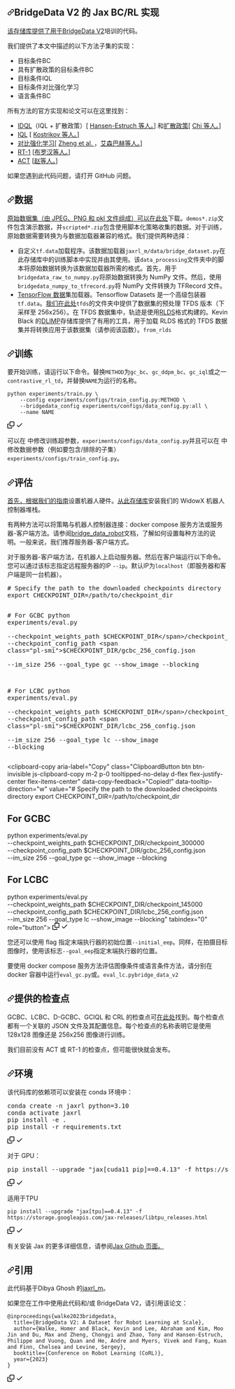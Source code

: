 <div class="Box-sc-g0xbh4-0 bJMeLZ js-snippet-clipboard-copy-unpositioned" data-hpc="true"><article class="markdown-body entry-content container-lg" itemprop="text"><h1 tabindex="-1" dir="auto" class=""><a id="user-content-jax-bcrl-implementations-for-bridgedata-v2" class="anchor" aria-hidden="true" tabindex="-1" href="#jax-bcrl-implementations-for-bridgedata-v2"><svg class="octicon octicon-link" viewBox="0 0 16 16" version="1.1" width="16" height="16" aria-hidden="true"><path d="m7.775 3.275 1.25-1.25a3.5 3.5 0 1 1 4.95 4.95l-2.5 2.5a3.5 3.5 0 0 1-4.95 0 .751.751 0 0 1 .018-1.042.751.751 0 0 1 1.042-.018 1.998 1.998 0 0 0 2.83 0l2.5-2.5a2.002 2.002 0 0 0-2.83-2.83l-1.25 1.25a.751.751 0 0 1-1.042-.018.751.751 0 0 1-.018-1.042Zm-4.69 9.64a1.998 1.998 0 0 0 2.83 0l1.25-1.25a.751.751 0 0 1 1.042.018.751.751 0 0 1 .018 1.042l-1.25 1.25a3.5 3.5 0 1 1-4.95-4.95l2.5-2.5a3.5 3.5 0 0 1 4.95 0 .751.751 0 0 1-.018 1.042.751.751 0 0 1-1.042.018 1.998 1.998 0 0 0-2.83 0l-2.5 2.5a1.998 1.998 0 0 0 0 2.83Z"></path></svg></a><font style="vertical-align: inherit;"><font style="vertical-align: inherit;">BridgeData V2 的 Jax BC/RL 实现</font></font></h1>
<p dir="auto"><font style="vertical-align: inherit;"></font><a href="https://rail-berkeley.github.io/bridgedata/" rel="nofollow"><font style="vertical-align: inherit;"><font style="vertical-align: inherit;">该存储库提供了用于BridgeData V2</font></font></a><font style="vertical-align: inherit;"><font style="vertical-align: inherit;">培训的代码</font><font style="vertical-align: inherit;">。</font></font></p>
<p dir="auto"><font style="vertical-align: inherit;"><font style="vertical-align: inherit;">我们提供了本文中描述的以下方法子集的实现：</font></font></p>
<ul dir="auto">
<li><font style="vertical-align: inherit;"><font style="vertical-align: inherit;">目标条件BC</font></font></li>
<li><font style="vertical-align: inherit;"><font style="vertical-align: inherit;">具有扩散政策的目标条件BC</font></font></li>
<li><font style="vertical-align: inherit;"><font style="vertical-align: inherit;">目标条件IQL</font></font></li>
<li><font style="vertical-align: inherit;"><font style="vertical-align: inherit;">目标条件对比强化学习</font></font></li>
<li><font style="vertical-align: inherit;"><font style="vertical-align: inherit;">语言条件BC</font></font></li>
</ul>
<p dir="auto"><font style="vertical-align: inherit;"><font style="vertical-align: inherit;">所有方法的官方实现和论文可以在这里找到：</font></font></p>
<ul dir="auto">
<li><a href="https://github.com/philippe-eecs/IDQL"><font style="vertical-align: inherit;"><font style="vertical-align: inherit;">IDQL</font></font></a><font style="vertical-align: inherit;"><font style="vertical-align: inherit;">（IQL + 扩散政策）[ </font></font><a href="https://github.com/philippe-eecs/IDQL"><font style="vertical-align: inherit;"><font style="vertical-align: inherit;">Hansen-Estruch 等人。</font></font></a><font style="vertical-align: inherit;"><font style="vertical-align: inherit;">] 和</font></font><a href="https://diffusion-policy.cs.columbia.edu/" rel="nofollow"><font style="vertical-align: inherit;"><font style="vertical-align: inherit;">扩散政策</font></font></a><font style="vertical-align: inherit;"><font style="vertical-align: inherit;">[ </font></font><a href="https://diffusion-policy.cs.columbia.edu/" rel="nofollow"><font style="vertical-align: inherit;"><font style="vertical-align: inherit;">Chi 等人。</font></font></a><font style="vertical-align: inherit;"><font style="vertical-align: inherit;">]</font></font></li>
<li><a href="https://github.com/ikostrikov/implicit_q_learning"><font style="vertical-align: inherit;"><font style="vertical-align: inherit;">IQL</font></font></a><font style="vertical-align: inherit;"><font style="vertical-align: inherit;"> [ </font></font><a href="https://arxiv.org/abs/2110.06169" rel="nofollow"><font style="vertical-align: inherit;"><font style="vertical-align: inherit;">Kostrikov 等人。</font></font></a><font style="vertical-align: inherit;"><font style="vertical-align: inherit;">]</font></font></li>
<li><a href="https://chongyi-zheng.github.io/stable_contrastive_rl/" rel="nofollow"><font style="vertical-align: inherit;"><font style="vertical-align: inherit;">对比强化学习</font></font></a><font style="vertical-align: inherit;"><font style="vertical-align: inherit;">[ </font></font><a href="https://arxiv.org/abs/2306.03346" rel="nofollow"><font style="vertical-align: inherit;"><font style="vertical-align: inherit;">Zheng et al. </font></font></a><font style="vertical-align: inherit;"><font style="vertical-align: inherit;">，</font></font><a href="https://arxiv.org/abs/2206.07568" rel="nofollow"><font style="vertical-align: inherit;"><font style="vertical-align: inherit;">艾森巴赫等人。</font></font></a><font style="vertical-align: inherit;"><font style="vertical-align: inherit;">]</font></font></li>
<li><a href="https://github.com/google-research/robotics_transformer"><font style="vertical-align: inherit;"><font style="vertical-align: inherit;">RT-1</font></font></a><font style="vertical-align: inherit;"><font style="vertical-align: inherit;"> [</font></font><a href="https://arxiv.org/abs/2212.06817" rel="nofollow"><font style="vertical-align: inherit;"><font style="vertical-align: inherit;">布罗汉等人。</font></font></a><font style="vertical-align: inherit;"><font style="vertical-align: inherit;">]</font></font></li>
<li><a href="https://github.com/tonyzhaozh/act"><font style="vertical-align: inherit;"><font style="vertical-align: inherit;">ACT</font></font></a><font style="vertical-align: inherit;"><font style="vertical-align: inherit;"> [</font></font><a href="https://arxiv.org/abs/2304.13705" rel="nofollow"><font style="vertical-align: inherit;"><font style="vertical-align: inherit;">赵等人。</font></font></a><font style="vertical-align: inherit;"><font style="vertical-align: inherit;">]</font></font></li>
</ul>
<p dir="auto"><font style="vertical-align: inherit;"><font style="vertical-align: inherit;">如果您遇到此代码问题，请打开 GitHub 问题。</font></font></p>
<h2 tabindex="-1" dir="auto"><a id="user-content-data" class="anchor" aria-hidden="true" tabindex="-1" href="#data"><svg class="octicon octicon-link" viewBox="0 0 16 16" version="1.1" width="16" height="16" aria-hidden="true"><path d="m7.775 3.275 1.25-1.25a3.5 3.5 0 1 1 4.95 4.95l-2.5 2.5a3.5 3.5 0 0 1-4.95 0 .751.751 0 0 1 .018-1.042.751.751 0 0 1 1.042-.018 1.998 1.998 0 0 0 2.83 0l2.5-2.5a2.002 2.002 0 0 0-2.83-2.83l-1.25 1.25a.751.751 0 0 1-1.042-.018.751.751 0 0 1-.018-1.042Zm-4.69 9.64a1.998 1.998 0 0 0 2.83 0l1.25-1.25a.751.751 0 0 1 1.042.018.751.751 0 0 1 .018 1.042l-1.25 1.25a3.5 3.5 0 1 1-4.95-4.95l2.5-2.5a3.5 3.5 0 0 1 4.95 0 .751.751 0 0 1-.018 1.042.751.751 0 0 1-1.042.018 1.998 1.998 0 0 0-2.83 0l-2.5 2.5a1.998 1.998 0 0 0 0 2.83Z"></path></svg></a><font style="vertical-align: inherit;"><font style="vertical-align: inherit;">数据</font></font></h2>
<p dir="auto"><font style="vertical-align: inherit;"></font><a href="https://rail.eecs.berkeley.edu/datasets/bridge_release/data/" rel="nofollow"><font style="vertical-align: inherit;"><font style="vertical-align: inherit;">原始数据集（由 JPEG、PNG 和 pkl 文件组成）可以在此处</font></font></a><font style="vertical-align: inherit;"><font style="vertical-align: inherit;">下载</font><font style="vertical-align: inherit;">。</font></font><code>demos*.zip</code><font style="vertical-align: inherit;"><font style="vertical-align: inherit;">文件包含演示数据，并</font></font><code>scripted*.zip</code><font style="vertical-align: inherit;"><font style="vertical-align: inherit;">包含使用脚本化策略收集的数据。</font><font style="vertical-align: inherit;">对于训练，原始数据需要转换为与数据加载器兼容的格式。</font><font style="vertical-align: inherit;">我们提供两种选择：</font></font></p>
<ul dir="auto">
<li><font style="vertical-align: inherit;"><font style="vertical-align: inherit;">自定义</font></font><code>tf.data</code><font style="vertical-align: inherit;"><font style="vertical-align: inherit;">加载程序。</font><font style="vertical-align: inherit;">该数据加载器</font></font><code>jaxrl_m/data/bridge_dataset.py</code><font style="vertical-align: inherit;"><font style="vertical-align: inherit;">在此存储库中的训练脚本中实现并由其使用。</font><font style="vertical-align: inherit;">该</font></font><code>data_processing</code><font style="vertical-align: inherit;"><font style="vertical-align: inherit;">文件夹中的脚本将原始数据转换为该数据加载器所需的格式。</font><font style="vertical-align: inherit;">首先，用于</font></font><code>bridgedata_raw_to_numpy.py</code><font style="vertical-align: inherit;"><font style="vertical-align: inherit;">将原始数据转换为 NumPy 文件。</font><font style="vertical-align: inherit;">然后，使用</font></font><code>bridgedata_numpy_to_tfrecord.py</code><font style="vertical-align: inherit;"><font style="vertical-align: inherit;">将 NumPy 文件转换为 TFRecord 文件。</font></font></li>
<li><font style="vertical-align: inherit;"></font><a href="https://www.tensorflow.org/datasets/catalog/overview" rel="nofollow"><font style="vertical-align: inherit;"><font style="vertical-align: inherit;">TensorFlow 数据</font></font></a><font style="vertical-align: inherit;"><font style="vertical-align: inherit;">集加载</font><font style="vertical-align: inherit;">器。</font><font style="vertical-align: inherit;">Tensorflow Datasets 是一个高级包装器</font></font><code>tf.data</code><font style="vertical-align: inherit;"><font style="vertical-align: inherit;">。</font><a href="https://rail.eecs.berkeley.edu/datasets/bridge_release/data/" rel="nofollow"><font style="vertical-align: inherit;">我们在此处</font></a></font><code>tfds</code><font style="vertical-align: inherit;"><font style="vertical-align: inherit;">的文件夹</font><font style="vertical-align: inherit;">中提供了数据集的预处理 TFDS 版本（下采样至 256x256）</font><font style="vertical-align: inherit;">。</font><font style="vertical-align: inherit;">在 TFDS 数据集中，轨迹是使用</font><a href="https://github.com/google-research/rlds"><font style="vertical-align: inherit;">RLDS</font></a><font style="vertical-align: inherit;">格式构建的。</font><font style="vertical-align: inherit;">Kevin Black 的</font><a href="https://github.com/kvablack/dlimp"><font style="vertical-align: inherit;">DLIMP</font></a><font style="vertical-align: inherit;">存储库提供了有用的工具，用于加载 RLDS 格式的 TFDS 数据集并将转换应用于该数据集（请参阅该</font><font style="vertical-align: inherit;">函数）。</font></font><a href="https://rail.eecs.berkeley.edu/datasets/bridge_release/data/" rel="nofollow"><font style="vertical-align: inherit;"></font></a><font style="vertical-align: inherit;"></font><a href="https://github.com/google-research/rlds"><font style="vertical-align: inherit;"></font></a><font style="vertical-align: inherit;"></font><a href="https://github.com/kvablack/dlimp"><font style="vertical-align: inherit;"></font></a><font style="vertical-align: inherit;"></font><code>from_rlds</code><font style="vertical-align: inherit;"></font></li>
</ul>
<h2 tabindex="-1" dir="auto"><a id="user-content-training" class="anchor" aria-hidden="true" tabindex="-1" href="#training"><svg class="octicon octicon-link" viewBox="0 0 16 16" version="1.1" width="16" height="16" aria-hidden="true"><path d="m7.775 3.275 1.25-1.25a3.5 3.5 0 1 1 4.95 4.95l-2.5 2.5a3.5 3.5 0 0 1-4.95 0 .751.751 0 0 1 .018-1.042.751.751 0 0 1 1.042-.018 1.998 1.998 0 0 0 2.83 0l2.5-2.5a2.002 2.002 0 0 0-2.83-2.83l-1.25 1.25a.751.751 0 0 1-1.042-.018.751.751 0 0 1-.018-1.042Zm-4.69 9.64a1.998 1.998 0 0 0 2.83 0l1.25-1.25a.751.751 0 0 1 1.042.018.751.751 0 0 1 .018 1.042l-1.25 1.25a3.5 3.5 0 1 1-4.95-4.95l2.5-2.5a3.5 3.5 0 0 1 4.95 0 .751.751 0 0 1-.018 1.042.751.751 0 0 1-1.042.018 1.998 1.998 0 0 0-2.83 0l-2.5 2.5a1.998 1.998 0 0 0 0 2.83Z"></path></svg></a><font style="vertical-align: inherit;"><font style="vertical-align: inherit;">训练</font></font></h2>
<p dir="auto"><font style="vertical-align: inherit;"><font style="vertical-align: inherit;">要开始训练，请运行以下命令。</font><font style="vertical-align: inherit;">替换</font></font><code>METHOD</code><font style="vertical-align: inherit;"><font style="vertical-align: inherit;">为</font></font><code>gc_bc</code><font style="vertical-align: inherit;"><font style="vertical-align: inherit;">、</font></font><code>gc_ddpm_bc</code><font style="vertical-align: inherit;"><font style="vertical-align: inherit;">、</font></font><code>gc_iql</code><font style="vertical-align: inherit;"><font style="vertical-align: inherit;">或之一</font></font><code>contrastive_rl_td</code><font style="vertical-align: inherit;"><font style="vertical-align: inherit;">，并替换</font></font><code>NAME</code><font style="vertical-align: inherit;"><font style="vertical-align: inherit;">为运行的名称。</font></font></p>
<div class="snippet-clipboard-content notranslate position-relative overflow-auto"><pre class="notranslate"><code>python experiments/train.py \
    --config experiments/configs/train_config.py:METHOD \
    --bridgedata_config experiments/configs/data_config.py:all \
    --name NAME
</code></pre><div class="zeroclipboard-container">
    <clipboard-copy aria-label="Copy" class="ClipboardButton btn btn-invisible js-clipboard-copy m-2 p-0 tooltipped-no-delay d-flex flex-justify-center flex-items-center" data-copy-feedback="Copied!" data-tooltip-direction="w" value="python experiments/train.py \
    --config experiments/configs/train_config.py:METHOD \
    --bridgedata_config experiments/configs/data_config.py:all \
    --name NAME" tabindex="0" role="button">
      <svg aria-hidden="true" height="16" viewBox="0 0 16 16" version="1.1" width="16" data-view-component="true" class="octicon octicon-copy js-clipboard-copy-icon">
    <path d="M0 6.75C0 5.784.784 5 1.75 5h1.5a.75.75 0 0 1 0 1.5h-1.5a.25.25 0 0 0-.25.25v7.5c0 .138.112.25.25.25h7.5a.25.25 0 0 0 .25-.25v-1.5a.75.75 0 0 1 1.5 0v1.5A1.75 1.75 0 0 1 9.25 16h-7.5A1.75 1.75 0 0 1 0 14.25Z"></path><path d="M5 1.75C5 .784 5.784 0 6.75 0h7.5C15.216 0 16 .784 16 1.75v7.5A1.75 1.75 0 0 1 14.25 11h-7.5A1.75 1.75 0 0 1 5 9.25Zm1.75-.25a.25.25 0 0 0-.25.25v7.5c0 .138.112.25.25.25h7.5a.25.25 0 0 0 .25-.25v-7.5a.25.25 0 0 0-.25-.25Z"></path>
</svg>
      <svg aria-hidden="true" height="16" viewBox="0 0 16 16" version="1.1" width="16" data-view-component="true" class="octicon octicon-check js-clipboard-check-icon color-fg-success d-none">
    <path d="M13.78 4.22a.75.75 0 0 1 0 1.06l-7.25 7.25a.75.75 0 0 1-1.06 0L2.22 9.28a.751.751 0 0 1 .018-1.042.751.751 0 0 1 1.042-.018L6 10.94l6.72-6.72a.75.75 0 0 1 1.06 0Z"></path>
</svg>
    </clipboard-copy>
  </div></div>
<p dir="auto"><font style="vertical-align: inherit;"><font style="vertical-align: inherit;">可以在 中修改训练超参数，</font></font><code>experiments/configs/data_config.py</code><font style="vertical-align: inherit;"><font style="vertical-align: inherit;">并且可以在 中修改数据参数（例如要包含/排除的子集）</font></font><code>experiments/configs/train_config.py</code><font style="vertical-align: inherit;"><font style="vertical-align: inherit;">。</font></font></p>
<h2 tabindex="-1" dir="auto"><a id="user-content-evaluation" class="anchor" aria-hidden="true" tabindex="-1" href="#evaluation"><svg class="octicon octicon-link" viewBox="0 0 16 16" version="1.1" width="16" height="16" aria-hidden="true"><path d="m7.775 3.275 1.25-1.25a3.5 3.5 0 1 1 4.95 4.95l-2.5 2.5a3.5 3.5 0 0 1-4.95 0 .751.751 0 0 1 .018-1.042.751.751 0 0 1 1.042-.018 1.998 1.998 0 0 0 2.83 0l2.5-2.5a2.002 2.002 0 0 0-2.83-2.83l-1.25 1.25a.751.751 0 0 1-1.042-.018.751.751 0 0 1-.018-1.042Zm-4.69 9.64a1.998 1.998 0 0 0 2.83 0l1.25-1.25a.751.751 0 0 1 1.042.018.751.751 0 0 1 .018 1.042l-1.25 1.25a3.5 3.5 0 1 1-4.95-4.95l2.5-2.5a3.5 3.5 0 0 1 4.95 0 .751.751 0 0 1-.018 1.042.751.751 0 0 1-1.042.018 1.998 1.998 0 0 0-2.83 0l-2.5 2.5a1.998 1.998 0 0 0 0 2.83Z"></path></svg></a><font style="vertical-align: inherit;"><font style="vertical-align: inherit;">评估</font></font></h2>
<p dir="auto"><font style="vertical-align: inherit;"></font><a href="https://docs.google.com/document/d/1si-6cTElTWTgflwcZRPfgHU7-UwfCUkEztkH3ge5CGc/edit?usp=sharing" rel="nofollow"><font style="vertical-align: inherit;"><font style="vertical-align: inherit;">首先，根据我们的指南</font></font></a><font style="vertical-align: inherit;"><font style="vertical-align: inherit;">设置机器人硬件</font><font style="vertical-align: inherit;">。</font></font><a href="https://github.com/rail-berkeley/bridge_data_robot"><font style="vertical-align: inherit;"><font style="vertical-align: inherit;">从此存储库</font></font></a><font style="vertical-align: inherit;"><font style="vertical-align: inherit;">安装我们的 WidowX 机器人控制器堆栈</font><font style="vertical-align: inherit;">。</font></font></p>
<p dir="auto"><font style="vertical-align: inherit;"><font style="vertical-align: inherit;">有两种方法可以将策略与机器人控制器连接：docker compose 服务方法或服务器-客户端方法。</font><font style="vertical-align: inherit;">请参阅</font></font><a href="https://github.com/rail-berkeley/bridge_data_robot"><font style="vertical-align: inherit;"><font style="vertical-align: inherit;">bridge_data_robot</font></font></a><font style="vertical-align: inherit;"><font style="vertical-align: inherit;">文档，了解如何设置每种方法的说明。</font><font style="vertical-align: inherit;">一般来说，我们推荐服务器-客户端方式。</font></font></p>
<p dir="auto"><font style="vertical-align: inherit;"><font style="vertical-align: inherit;">对于服务器-客户端方法，在机器人上启动服务器。</font><font style="vertical-align: inherit;">然后在客户端运行以下命令。</font><font style="vertical-align: inherit;">您可以通过该标志指定远程服务器的IP </font></font><code>--ip</code><font style="vertical-align: inherit;"><font style="vertical-align: inherit;">。</font><font style="vertical-align: inherit;">默认IP为</font></font><code>localhost</code><font style="vertical-align: inherit;"><font style="vertical-align: inherit;">（即服务器和客户端是同一台机器）。</font></font></p>
<div class="highlight highlight-source-shell notranslate position-relative overflow-auto" dir="auto"><pre><span class="pl-c"><span class="pl-c">#</span> Specify the path to the downloaded checkpoints directory</span>
<span class="pl-k">export</span> CHECKPOINT_DIR=/path/to/checkpoint_dir

<span class="pl-c"><span class="pl-c">#</span> For GCBC</span>
python experiments/eval.py \
  --checkpoint_weights_path <span class="pl-smi">$CHECKPOINT_DIR</span>/checkpoint_300000 \
  --checkpoint_config_path <span class="pl-smi">$CHECKPOINT_DIR</span>/gcbc_256_config.json \
  --im_size 256 --goal_type gc --show_image --blocking

<span class="pl-c"><span class="pl-c">#</span> For LCBC</span>
python experiments/eval.py \
  --checkpoint_weights_path <span class="pl-smi">$CHECKPOINT_DIR</span>/checkpoint_145000 \
  --checkpoint_config_path <span class="pl-smi">$CHECKPOINT_DIR</span>/lcbc_256_config.json \
  --im_size 256 --goal_type lc --show_image --blocking</pre><div class="zeroclipboard-container">
    <clipboard-copy aria-label="Copy" class="ClipboardButton btn btn-invisible js-clipboard-copy m-2 p-0 tooltipped-no-delay d-flex flex-justify-center flex-items-center" data-copy-feedback="Copied!" data-tooltip-direction="w" value="# Specify the path to the downloaded checkpoints directory
export CHECKPOINT_DIR=/path/to/checkpoint_dir

# For GCBC
python experiments/eval.py \
  --checkpoint_weights_path $CHECKPOINT_DIR/checkpoint_300000 \
  --checkpoint_config_path $CHECKPOINT_DIR/gcbc_256_config.json \
  --im_size 256 --goal_type gc --show_image --blocking

# For LCBC
python experiments/eval.py \
  --checkpoint_weights_path $CHECKPOINT_DIR/checkpoint_145000 \
  --checkpoint_config_path $CHECKPOINT_DIR/lcbc_256_config.json \
  --im_size 256 --goal_type lc --show_image --blocking" tabindex="0" role="button">
      <svg aria-hidden="true" height="16" viewBox="0 0 16 16" version="1.1" width="16" data-view-component="true" class="octicon octicon-copy js-clipboard-copy-icon">
    <path d="M0 6.75C0 5.784.784 5 1.75 5h1.5a.75.75 0 0 1 0 1.5h-1.5a.25.25 0 0 0-.25.25v7.5c0 .138.112.25.25.25h7.5a.25.25 0 0 0 .25-.25v-1.5a.75.75 0 0 1 1.5 0v1.5A1.75 1.75 0 0 1 9.25 16h-7.5A1.75 1.75 0 0 1 0 14.25Z"></path><path d="M5 1.75C5 .784 5.784 0 6.75 0h7.5C15.216 0 16 .784 16 1.75v7.5A1.75 1.75 0 0 1 14.25 11h-7.5A1.75 1.75 0 0 1 5 9.25Zm1.75-.25a.25.25 0 0 0-.25.25v7.5c0 .138.112.25.25.25h7.5a.25.25 0 0 0 .25-.25v-7.5a.25.25 0 0 0-.25-.25Z"></path>
</svg>
      <svg aria-hidden="true" height="16" viewBox="0 0 16 16" version="1.1" width="16" data-view-component="true" class="octicon octicon-check js-clipboard-check-icon color-fg-success d-none">
    <path d="M13.78 4.22a.75.75 0 0 1 0 1.06l-7.25 7.25a.75.75 0 0 1-1.06 0L2.22 9.28a.751.751 0 0 1 .018-1.042.751.751 0 0 1 1.042-.018L6 10.94l6.72-6.72a.75.75 0 0 1 1.06 0Z"></path>
</svg>
    </clipboard-copy>
  </div></div>
<p dir="auto"><font style="vertical-align: inherit;"><font style="vertical-align: inherit;">您还可以使用 flag 指定末端执行器的初始位置</font></font><code>--initial_eep</code><font style="vertical-align: inherit;"><font style="vertical-align: inherit;">。</font><font style="vertical-align: inherit;">同样，在拍摄目标图像时，使用该标志</font></font><code>--goal_eep</code><font style="vertical-align: inherit;"><font style="vertical-align: inherit;">指定末端执行器的位置。</font></font></p>
<p dir="auto"><font style="vertical-align: inherit;"><font style="vertical-align: inherit;">要使用 docker compose 服务方法评估图像条件或语言条件方法，</font><font style="vertical-align: inherit;">请分别在docker 容器中运行</font></font><code>eval_gc.py</code><font style="vertical-align: inherit;"><font style="vertical-align: inherit;">或</font><font style="vertical-align: inherit;">。</font></font><code>eval_lc.py</code><font style="vertical-align: inherit;"></font><code>bridge_data_v2</code><font style="vertical-align: inherit;"></font></p>
<h2 tabindex="-1" dir="auto"><a id="user-content-provided-checkpoints" class="anchor" aria-hidden="true" tabindex="-1" href="#provided-checkpoints"><svg class="octicon octicon-link" viewBox="0 0 16 16" version="1.1" width="16" height="16" aria-hidden="true"><path d="m7.775 3.275 1.25-1.25a3.5 3.5 0 1 1 4.95 4.95l-2.5 2.5a3.5 3.5 0 0 1-4.95 0 .751.751 0 0 1 .018-1.042.751.751 0 0 1 1.042-.018 1.998 1.998 0 0 0 2.83 0l2.5-2.5a2.002 2.002 0 0 0-2.83-2.83l-1.25 1.25a.751.751 0 0 1-1.042-.018.751.751 0 0 1-.018-1.042Zm-4.69 9.64a1.998 1.998 0 0 0 2.83 0l1.25-1.25a.751.751 0 0 1 1.042.018.751.751 0 0 1 .018 1.042l-1.25 1.25a3.5 3.5 0 1 1-4.95-4.95l2.5-2.5a3.5 3.5 0 0 1 4.95 0 .751.751 0 0 1-.018 1.042.751.751 0 0 1-1.042.018 1.998 1.998 0 0 0-2.83 0l-2.5 2.5a1.998 1.998 0 0 0 0 2.83Z"></path></svg></a><font style="vertical-align: inherit;"><font style="vertical-align: inherit;">提供的检查点</font></font></h2>
<p dir="auto"><font style="vertical-align: inherit;"><font style="vertical-align: inherit;">GCBC、LCBC、D-GCBC、GCIQL 和 CRL 的检查点可</font></font><a href="https://rail.eecs.berkeley.edu/datasets/bridge_release/checkpoints/" rel="nofollow"><font style="vertical-align: inherit;"><font style="vertical-align: inherit;">在此处</font></font></a><font style="vertical-align: inherit;"><font style="vertical-align: inherit;">找到。</font><font style="vertical-align: inherit;">每个检查点都有一个关联的 JSON 文件及其配置信息。</font><font style="vertical-align: inherit;">每个检查点的名称表明它是使用 128x128 图像还是 256x256 图像进行训练。</font></font></p>
<p dir="auto"><font style="vertical-align: inherit;"><font style="vertical-align: inherit;">我们目前没有 ACT 或 RT-1 的检查点，但可能很快就会发布。</font></font></p>
<h2 tabindex="-1" dir="auto"><a id="user-content-environment" class="anchor" aria-hidden="true" tabindex="-1" href="#environment"><svg class="octicon octicon-link" viewBox="0 0 16 16" version="1.1" width="16" height="16" aria-hidden="true"><path d="m7.775 3.275 1.25-1.25a3.5 3.5 0 1 1 4.95 4.95l-2.5 2.5a3.5 3.5 0 0 1-4.95 0 .751.751 0 0 1 .018-1.042.751.751 0 0 1 1.042-.018 1.998 1.998 0 0 0 2.83 0l2.5-2.5a2.002 2.002 0 0 0-2.83-2.83l-1.25 1.25a.751.751 0 0 1-1.042-.018.751.751 0 0 1-.018-1.042Zm-4.69 9.64a1.998 1.998 0 0 0 2.83 0l1.25-1.25a.751.751 0 0 1 1.042.018.751.751 0 0 1 .018 1.042l-1.25 1.25a3.5 3.5 0 1 1-4.95-4.95l2.5-2.5a3.5 3.5 0 0 1 4.95 0 .751.751 0 0 1-.018 1.042.751.751 0 0 1-1.042.018 1.998 1.998 0 0 0-2.83 0l-2.5 2.5a1.998 1.998 0 0 0 0 2.83Z"></path></svg></a><font style="vertical-align: inherit;"><font style="vertical-align: inherit;">环境</font></font></h2>
<p dir="auto"><font style="vertical-align: inherit;"><font style="vertical-align: inherit;">该代码库的依赖项可以安装在 conda 环境中：</font></font></p>
<div class="highlight highlight-source-shell notranslate position-relative overflow-auto" dir="auto"><pre>conda create -n jaxrl python=3.10
conda activate jaxrl
pip install -e <span class="pl-c1">.</span> 
pip install -r requirements.txt</pre><div class="zeroclipboard-container">
    <clipboard-copy aria-label="Copy" class="ClipboardButton btn btn-invisible js-clipboard-copy m-2 p-0 tooltipped-no-delay d-flex flex-justify-center flex-items-center" data-copy-feedback="Copied!" data-tooltip-direction="w" value="conda create -n jaxrl python=3.10
conda activate jaxrl
pip install -e . 
pip install -r requirements.txt" tabindex="0" role="button">
      <svg aria-hidden="true" height="16" viewBox="0 0 16 16" version="1.1" width="16" data-view-component="true" class="octicon octicon-copy js-clipboard-copy-icon">
    <path d="M0 6.75C0 5.784.784 5 1.75 5h1.5a.75.75 0 0 1 0 1.5h-1.5a.25.25 0 0 0-.25.25v7.5c0 .138.112.25.25.25h7.5a.25.25 0 0 0 .25-.25v-1.5a.75.75 0 0 1 1.5 0v1.5A1.75 1.75 0 0 1 9.25 16h-7.5A1.75 1.75 0 0 1 0 14.25Z"></path><path d="M5 1.75C5 .784 5.784 0 6.75 0h7.5C15.216 0 16 .784 16 1.75v7.5A1.75 1.75 0 0 1 14.25 11h-7.5A1.75 1.75 0 0 1 5 9.25Zm1.75-.25a.25.25 0 0 0-.25.25v7.5c0 .138.112.25.25.25h7.5a.25.25 0 0 0 .25-.25v-7.5a.25.25 0 0 0-.25-.25Z"></path>
</svg>
      <svg aria-hidden="true" height="16" viewBox="0 0 16 16" version="1.1" width="16" data-view-component="true" class="octicon octicon-check js-clipboard-check-icon color-fg-success d-none">
    <path d="M13.78 4.22a.75.75 0 0 1 0 1.06l-7.25 7.25a.75.75 0 0 1-1.06 0L2.22 9.28a.751.751 0 0 1 .018-1.042.751.751 0 0 1 1.042-.018L6 10.94l6.72-6.72a.75.75 0 0 1 1.06 0Z"></path>
</svg>
    </clipboard-copy>
  </div></div>
<p dir="auto"><font style="vertical-align: inherit;"><font style="vertical-align: inherit;">对于 GPU：</font></font></p>
<div class="highlight highlight-source-shell notranslate position-relative overflow-auto" dir="auto"><pre>pip install --upgrade <span class="pl-s"><span class="pl-pds">"</span>jax[cuda11_pip]==0.4.13<span class="pl-pds">"</span></span> -f https://storage.googleapis.com/jax-releases/jax_cuda_releases.html</pre><div class="zeroclipboard-container">
    <clipboard-copy aria-label="Copy" class="ClipboardButton btn btn-invisible js-clipboard-copy m-2 p-0 tooltipped-no-delay d-flex flex-justify-center flex-items-center" data-copy-feedback="Copied!" data-tooltip-direction="w" value="pip install --upgrade &quot;jax[cuda11_pip]==0.4.13&quot; -f https://storage.googleapis.com/jax-releases/jax_cuda_releases.html" tabindex="0" role="button">
      <svg aria-hidden="true" height="16" viewBox="0 0 16 16" version="1.1" width="16" data-view-component="true" class="octicon octicon-copy js-clipboard-copy-icon">
    <path d="M0 6.75C0 5.784.784 5 1.75 5h1.5a.75.75 0 0 1 0 1.5h-1.5a.25.25 0 0 0-.25.25v7.5c0 .138.112.25.25.25h7.5a.25.25 0 0 0 .25-.25v-1.5a.75.75 0 0 1 1.5 0v1.5A1.75 1.75 0 0 1 9.25 16h-7.5A1.75 1.75 0 0 1 0 14.25Z"></path><path d="M5 1.75C5 .784 5.784 0 6.75 0h7.5C15.216 0 16 .784 16 1.75v7.5A1.75 1.75 0 0 1 14.25 11h-7.5A1.75 1.75 0 0 1 5 9.25Zm1.75-.25a.25.25 0 0 0-.25.25v7.5c0 .138.112.25.25.25h7.5a.25.25 0 0 0 .25-.25v-7.5a.25.25 0 0 0-.25-.25Z"></path>
</svg>
      <svg aria-hidden="true" height="16" viewBox="0 0 16 16" version="1.1" width="16" data-view-component="true" class="octicon octicon-check js-clipboard-check-icon color-fg-success d-none">
    <path d="M13.78 4.22a.75.75 0 0 1 0 1.06l-7.25 7.25a.75.75 0 0 1-1.06 0L2.22 9.28a.751.751 0 0 1 .018-1.042.751.751 0 0 1 1.042-.018L6 10.94l6.72-6.72a.75.75 0 0 1 1.06 0Z"></path>
</svg>
    </clipboard-copy>
  </div></div>
<p dir="auto"><font style="vertical-align: inherit;"><font style="vertical-align: inherit;">适用于TPU</font></font></p>
<div class="snippet-clipboard-content notranslate position-relative overflow-auto"><pre class="notranslate"><code>pip install --upgrade "jax[tpu]==0.4.13" -f https://storage.googleapis.com/jax-releases/libtpu_releases.html
</code></pre><div class="zeroclipboard-container">
    <clipboard-copy aria-label="Copy" class="ClipboardButton btn btn-invisible js-clipboard-copy m-2 p-0 tooltipped-no-delay d-flex flex-justify-center flex-items-center" data-copy-feedback="Copied!" data-tooltip-direction="w" value="pip install --upgrade &quot;jax[tpu]==0.4.13&quot; -f https://storage.googleapis.com/jax-releases/libtpu_releases.html" tabindex="0" role="button">
      <svg aria-hidden="true" height="16" viewBox="0 0 16 16" version="1.1" width="16" data-view-component="true" class="octicon octicon-copy js-clipboard-copy-icon">
    <path d="M0 6.75C0 5.784.784 5 1.75 5h1.5a.75.75 0 0 1 0 1.5h-1.5a.25.25 0 0 0-.25.25v7.5c0 .138.112.25.25.25h7.5a.25.25 0 0 0 .25-.25v-1.5a.75.75 0 0 1 1.5 0v1.5A1.75 1.75 0 0 1 9.25 16h-7.5A1.75 1.75 0 0 1 0 14.25Z"></path><path d="M5 1.75C5 .784 5.784 0 6.75 0h7.5C15.216 0 16 .784 16 1.75v7.5A1.75 1.75 0 0 1 14.25 11h-7.5A1.75 1.75 0 0 1 5 9.25Zm1.75-.25a.25.25 0 0 0-.25.25v7.5c0 .138.112.25.25.25h7.5a.25.25 0 0 0 .25-.25v-7.5a.25.25 0 0 0-.25-.25Z"></path>
</svg>
      <svg aria-hidden="true" height="16" viewBox="0 0 16 16" version="1.1" width="16" data-view-component="true" class="octicon octicon-check js-clipboard-check-icon color-fg-success d-none">
    <path d="M13.78 4.22a.75.75 0 0 1 0 1.06l-7.25 7.25a.75.75 0 0 1-1.06 0L2.22 9.28a.751.751 0 0 1 .018-1.042.751.751 0 0 1 1.042-.018L6 10.94l6.72-6.72a.75.75 0 0 1 1.06 0Z"></path>
</svg>
    </clipboard-copy>
  </div></div>
<p dir="auto"><font style="vertical-align: inherit;"><font style="vertical-align: inherit;">有关安装 Jax 的更多详细信息，</font><font style="vertical-align: inherit;">请参阅</font></font><a href="https://github.com/google/jax"><font style="vertical-align: inherit;"><font style="vertical-align: inherit;">Jax Github 页面。</font></font></a><font style="vertical-align: inherit;"></font></p>
<h2 tabindex="-1" dir="auto"><a id="user-content-cite" class="anchor" aria-hidden="true" tabindex="-1" href="#cite"><svg class="octicon octicon-link" viewBox="0 0 16 16" version="1.1" width="16" height="16" aria-hidden="true"><path d="m7.775 3.275 1.25-1.25a3.5 3.5 0 1 1 4.95 4.95l-2.5 2.5a3.5 3.5 0 0 1-4.95 0 .751.751 0 0 1 .018-1.042.751.751 0 0 1 1.042-.018 1.998 1.998 0 0 0 2.83 0l2.5-2.5a2.002 2.002 0 0 0-2.83-2.83l-1.25 1.25a.751.751 0 0 1-1.042-.018.751.751 0 0 1-.018-1.042Zm-4.69 9.64a1.998 1.998 0 0 0 2.83 0l1.25-1.25a.751.751 0 0 1 1.042.018.751.751 0 0 1 .018 1.042l-1.25 1.25a3.5 3.5 0 1 1-4.95-4.95l2.5-2.5a3.5 3.5 0 0 1 4.95 0 .751.751 0 0 1-.018 1.042.751.751 0 0 1-1.042.018 1.998 1.998 0 0 0-2.83 0l-2.5 2.5a1.998 1.998 0 0 0 0 2.83Z"></path></svg></a><font style="vertical-align: inherit;"><font style="vertical-align: inherit;">引用</font></font></h2>
<p dir="auto"><font style="vertical-align: inherit;"><font style="vertical-align: inherit;">此代码基于Dibya Ghosh 的</font></font><a href="https://github.com/dibyaghosh/jaxrl_m"><font style="vertical-align: inherit;"><font style="vertical-align: inherit;">jaxrl_m</font></font></a><font style="vertical-align: inherit;"><font style="vertical-align: inherit;">。</font></font></p>
<p dir="auto"><font style="vertical-align: inherit;"><font style="vertical-align: inherit;">如果您在工作中使用此代码和/或 BridgeData V2，请引用该论文：</font></font></p>
<div class="snippet-clipboard-content notranslate position-relative overflow-auto"><pre class="notranslate"><code>@inproceedings{walke2023bridgedata,
  title={BridgeData V2: A Dataset for Robot Learning at Scale},
  author={Walke, Homer and Black, Kevin and Lee, Abraham and Kim, Moo Jin and Du, Max and Zheng, Chongyi and Zhao, Tony and Hansen-Estruch, Philippe and Vuong, Quan and He, Andre and Myers, Vivek and Fang, Kuan and Finn, Chelsea and Levine, Sergey},
  booktitle={Conference on Robot Learning (CoRL)},
  year={2023}
}
</code></pre><div class="zeroclipboard-container">
    <clipboard-copy aria-label="Copy" class="ClipboardButton btn btn-invisible js-clipboard-copy m-2 p-0 tooltipped-no-delay d-flex flex-justify-center flex-items-center" data-copy-feedback="Copied!" data-tooltip-direction="w" value="@inproceedings{walke2023bridgedata,
  title={BridgeData V2: A Dataset for Robot Learning at Scale},
  author={Walke, Homer and Black, Kevin and Lee, Abraham and Kim, Moo Jin and Du, Max and Zheng, Chongyi and Zhao, Tony and Hansen-Estruch, Philippe and Vuong, Quan and He, Andre and Myers, Vivek and Fang, Kuan and Finn, Chelsea and Levine, Sergey},
  booktitle={Conference on Robot Learning (CoRL)},
  year={2023}
}" tabindex="0" role="button">
      <svg aria-hidden="true" height="16" viewBox="0 0 16 16" version="1.1" width="16" data-view-component="true" class="octicon octicon-copy js-clipboard-copy-icon">
    <path d="M0 6.75C0 5.784.784 5 1.75 5h1.5a.75.75 0 0 1 0 1.5h-1.5a.25.25 0 0 0-.25.25v7.5c0 .138.112.25.25.25h7.5a.25.25 0 0 0 .25-.25v-1.5a.75.75 0 0 1 1.5 0v1.5A1.75 1.75 0 0 1 9.25 16h-7.5A1.75 1.75 0 0 1 0 14.25Z"></path><path d="M5 1.75C5 .784 5.784 0 6.75 0h7.5C15.216 0 16 .784 16 1.75v7.5A1.75 1.75 0 0 1 14.25 11h-7.5A1.75 1.75 0 0 1 5 9.25Zm1.75-.25a.25.25 0 0 0-.25.25v7.5c0 .138.112.25.25.25h7.5a.25.25 0 0 0 .25-.25v-7.5a.25.25 0 0 0-.25-.25Z"></path>
</svg>
      <svg aria-hidden="true" height="16" viewBox="0 0 16 16" version="1.1" width="16" data-view-component="true" class="octicon octicon-check js-clipboard-check-icon color-fg-success d-none">
    <path d="M13.78 4.22a.75.75 0 0 1 0 1.06l-7.25 7.25a.75.75 0 0 1-1.06 0L2.22 9.28a.751.751 0 0 1 .018-1.042.751.751 0 0 1 1.042-.018L6 10.94l6.72-6.72a.75.75 0 0 1 1.06 0Z"></path>
</svg>
    </clipboard-copy>
  </div></div>
</article></div>
